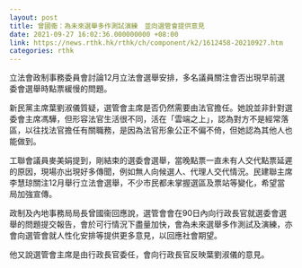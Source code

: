 ```yaml
---
layout: post
title: 曾國衞：為未來選舉多作測試演練　並向選管會提供意見
date: 2021-09-27 16:02:36.000000000 +08:00
link: https://news.rthk.hk/rthk/ch/component/k2/1612458-20210927.htm
categories: rthk
---
```


立法會政制事務委員會討論12月立法會選舉安排，多名議員關注會否出現早前選委會選舉時點票緩慢的問題。

新民黨主席葉劉淑儀質疑，選管會主席是否仍然需要由法官擔任。她說並非針對選委會主席馮驊，但形容法官生活很不同，活在「雲端之上」，認為對方不是經常落區，以往找法官擔任有關職務，是因為法官形象公正不偏不倚，但她認為其他人也能做到。

工聯會議員麥美娟提到，剛結束的選委會選舉，當晚點票一直未有人交代點票延遲的原因，現場亦出現好多傳聞，例如無人向候選人、代理人交代情況。民建聯主席李慧琼關注12月舉行立法會選舉，不少巿民都未掌握選區及票站等變化，希望當局加強宣傳。

政制及內地事務局局長曾國衞回應說，選管會會在90日內向行政長官就選委會選舉的問題提交報告，會於可行情況下盡量加快，會為未來選舉多作測試及演練，亦會向選管會就人性化安排等提供更多意見，以回應社會期望。

他又說選管會主席是由行政長官委任，會向行政長官反映葉劉淑儀的意見。
